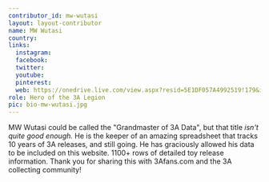 ```yaml
---
contributor_id: mw-wutasi
layout: layout-contributor
name: MW Wutasi
country: 
links:
  instagram: 
  facebook:
  twitter: 
  youtube:
  pinterest: 
  web: https://onedrive.live.com/view.aspx?resid=5E1DF057A4992519!179&ithint=file%2Cxlsx&app=Excel&authkey=!ABR0JbYPtLqphWI&fbclid=IwAR1CCyPoN2Q9NqYoxu5kH5tQM15tX9b9bKRPO7utJ2mvx3d2s9jZipQDZ7Y
role: Hero of the 3A Legion
pic: bio-mw-wutasi.jpg
---
```

MW Wutasi could be called the "Grandmaster of 3A Data", but that title <i>isn't quite good enough.</i> He is the keeper of an amazing spreadsheet that tracks 10 years of 3A releases, and still going. He has graciously allowed his data to be included on this website. 1100+ rows of detailed toy release information. Thank you for sharing this with 3Afans.com and the 3A collecting community!